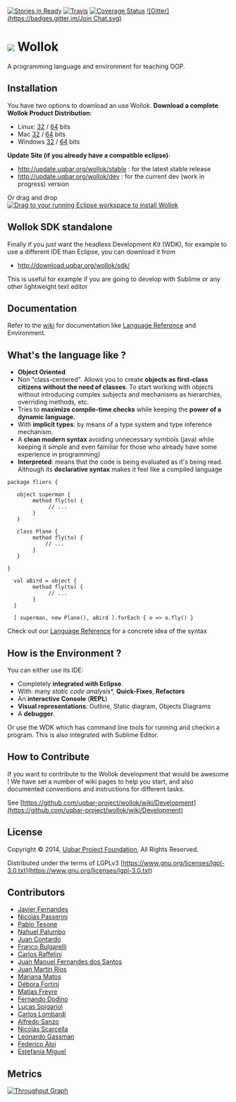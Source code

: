 [![Stories in Ready](https://badge.waffle.io/uqbar-project/wollok.png?label=ready&title=Ready)](https://waffle.io/uqbar-project/wollok)
[![Travis](https://travis-ci.org/uqbar-project/wollok.svg?branch=master)](https://travis-ci.org/uqbar-project/wollok?branch=master)
[![Coverage Status](https://coveralls.io/repos/uqbar-project/wollok/badge.svg?branch=master)](https://coveralls.io/r/uqbar-project/wollok?branch=master)
[![Gitter](https://badges.gitter.im/Join Chat.svg)](https://gitter.im/uqbar-project/wollok?utm_source=badge&utm_medium=badge&utm_campaign=pr-badge&utm_content=badge)

<h1>
<img src="https://github.com/uqbar-project/wollok/blob/master/org.uqbar.project.wollok.ui/icons/wollok-logo.iconset/icon_64x64.png?raw=true"/> Wollok
</h1>

A programming language and environment for teaching OOP.

## Installation ##

You have two options to download an use Wollok.
**Download a complete Wollok Product Distribution**:

* Linux: [32](http://download.uqbar.org/wollok/products/stable/wollok-linux.gtk.x86.zip) / [64](http://download.uqbar.org/wollok/products/stable/wollok-linux.gtk.x86_64.zip) bits
* Mac [32](http://download.uqbar.org/wollok/products/stable/wollok-macosx.cocoa.x86.zip) / [64](http://download.uqbar.org/wollok/products/stable/wollok-macosx.cocoa.x86_64.zip) bits
* Windows [32](http://download.uqbar.org/wollok/products/stable/wollok-win32.win32.x86.zip) / [64](http://download.uqbar.org/wollok/products/stable/wollok-win32.win32.x86_64.zip) bits

**Update Site (if you already have a compatible eclipse)**:
* http://update.uqbar.org/wollok/stable : for the latest stable release
* http://update.uqbar.org/wollok/dev : for the current dev (work in progress) version

Or drag and drop <a href="http://marketplace.eclipse.org/marketplace-client-intro?mpc_install=2420552" class="drag" title="Drag to your running Eclipse workspace to install Wollok"><img src="https://marketplace.eclipse.org/sites/all/themes/solstice/_themes/solstice_marketplace/public/images/btn-install.png" alt="Drag to your running Eclipse workspace to install Wollok" /></a>

## Wollok SDK standalone ##

Finally if you just want the headless Development Kit (WDK), for example to use a different IDE than Eclipse, you can download it from

* http://download.uqbar.org/wollok/sdk/

This is useful for example if you are going to develop with Sublime or any other lightweight text editor

## Documentation ##

Refer to the [wiki](https://github.com/uqbar-project/wollok/wiki/Home) for documentation like [Language Reference](https://github.com/uqbar-project/wollok/wiki/LanguageReference) and Environment.

## What's the language like ? ##

* **Object Oriented**
* Non "class-centered". Allows you to create **objects as first-class citizens without the need of classes**. To start working with objects without introducing complex subjects and mechanisms as hierarchies, overriding methods, etc.
* Tries to **maximize compile-time checks** while keeping the **power of a dynamic language.**
* With **implicit types**: by means of a type system and type inference mechanism.
* A **clean modern syntax** avoiding unnecessary symbols (java) while keeping it simple and even familiar for those who already have some experience in programming)
* **Interpreted**: means that the code is being evaluated as it's being read. Although its **declarative syntax** makes it feel like a compiled language

```xtend
package fliers {

   object superman {
        method fly(to) {
             // ...
        }
   }

   class Plane {
        method fly(to) {
            // ...
        }
   }

}

  val aBird = object {
        method fly(to) {
             // ...
        }
  }

  [ superman, new Plane(), aBird ].forEach { o => o.fly() }
```

Check out our [Language Reference](https://github.com/uqbar-project/wollok/wiki/LanguageReference) for a concrete idea of the syntax

## How is the Environment ? ##

You can either use its IDE:
* Completely **integrated with Eclipse**.
* With: many *static code analysis**, **Quick-Fixes**, **Refactors**
* An **interactive Console** (**REPL**)
* **Visual representations**: Outline, Static diagram, Objects Diagrams
* A **debugger**.

Or use the WDK which has command line tools for running and checkin a program.
This is also integrated with Sublime Editor.

## How to Contribute ##

If you want to contribute to the Wollok development that would be awesome !
We have set a number of wiki pages to help you start, and also documented conventions and instructions for different tasks.

See [https://github.com/uqbar-project/wollok/wiki/Development](https://github.com/uqbar-project/wollok/wiki/Development)

## License ##

Copyright © 2014, [Uqbar Project Foundation](http://www.uqbar-project.org/), All Rights Reserved.

Distributed under the terms of LGPLv3
[https://www.gnu.org/licenses/lgpl-3.0.txt](https://www.gnu.org/licenses/lgpl-3.0.txt)

## Contributors ##
* [Javier Fernandes](http://ar.linkedin.com/pub/javier-fernandes/4/441/14/)
* [Nicolás Passerini](https://github.com/npasserini)
* [Pablo Tesone](http://github.com/tesonep)
* [Nahuel Palumbo](https://github.com/PalumboN)
* [Juan Contardo](https://github.com/Juancete)
* [Franco Bulgarelli](https://github.com/flbulgarelli)
* [Carlos Raffelini](https://github.com/charlyraffellini)
* [Juan Manuel Fernandes dos Santos](https://github.com/JuanFdS)
* [Juan Martín Ríos](https://github.com/JuanchiRios)
* [Mariana Matos](https://github.com/mmatos)
* [Débora Fortini](https://github.com/dfortini)
* [Matías Freyre](https://github.com/matifreyre)
* [Fernando Dodino](https://github.com/fdodino)
* [Lucas Spigariol](https://www.linkedin.com/in/lucas-spigariol-a764a35)
* [Carlos Lombardi](http://dblp.uni-trier.de/pers/hd/l/Lombardi:Carlos)
* [Alfredo Sanzo](https://www.linkedin.com/in/alfredo-sanzo-13a9785)
* [Nicolás Scarcella](https://www.linkedin.com/in/nscarcella)
* [Leonardo Gassman](https://github.com/orgs/uqbar-project/people/lgassman)
* [Federico Aloi](https://github.com/orgs/uqbar-project/people/faloi)
* [Estefanía Miguel](https://github.com/orgs/uqbar-project/people/estefaniamiguel)

## Metrics ##
[![Throughput Graph](https://graphs.waffle.io/uqbar-project/wollok/throughput.svg)](https://waffle.io/uqbar-project/wollok/metrics)
